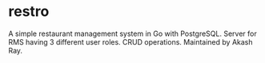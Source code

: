 # restro
A simple restaurant management system in Go with PostgreSQL. Server for RMS having 3 different user roles. CRUD operations. Maintained by Akash Ray.
